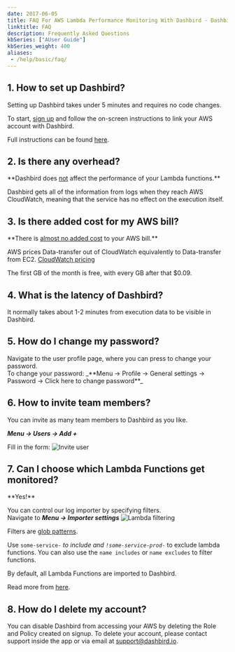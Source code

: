 ```yaml
---
date: 2017-06-05
title: FAQ For AWS Lambda Performance Monitoring With Dashbird - Dashbird Help
linktitle: FAQ
description: Frequently Asked Questions
kbSeries: ["AUser Guide"]
kbSeries_weight: 400
aliases:
 - /help/basic/faq/
---
```



<h2>
  <span class="h2 underlined bold">
    1. How to set up Dashbird?
  </span>
</h2>
Setting up Dashbird takes under 5 minutes and requires no code changes.

To start, [sign up](/signup) and follow the on-screen instructions to link your AWS account with Dashbird.

Full instructions can be found [here](/docs/user-guide/get-started).


<h2>
  <span class="h2 underlined bold">
    2. Is there any overhead?
  </span>
</h2>
**Dashbird does <u>not</u> affect the performance of your Lambda functions.**

Dashbird gets all of the information from logs when they reach AWS CloudWatch, meaning that the service has no effect on the execution itself.


<h2>
  <span class="h2 underlined bold">
    3. Is there added cost for my AWS bill?
  </span>
</h2>
**There is <u>almost no added cost</u> to your AWS bill.**

AWS prices Data-transfer out of CloudWatch equivalently to Data-transfer from EC2.
<a href="https://aws.amazon.com/cloudwatch/pricing/" target='_blank'>CloudWatch pricing</a>

The first GB of the month is free, with every GB after that $0.09.

<h2>
  <span class="h2 underlined bold">
    4. What is the latency of Dashbird?
  </span>
</h2>
It normally takes about 1-2 minutes from execution data to be visible in Dashbird.

<h2>
  <span class="h2 underlined bold">
    5. How do I change my password?
  </span>
</h2>
Navigate to the user profile page, where you can press to change your password.
<br>To change your password: _**Menu -> Profile -> General settings -> Password -> Click here to change password**_

<h2>
  <span class="h2 underlined bold">
    6. How to invite team members?
  </span>
</h2>
You can invite as many team members to Dashbird as you like.

_**Menu -> Users -> Add +**_

Fill in the form:
![Invite user](/images/docs/inviteuser.png 'Invite user')

<h2>
  <span class="h2 underlined bold">
    7. Can I choose which Lambda Functions get monitored?
  </span>
</h2>
**Yes!**

You can control our log importer by specifying filters.
<br>Navigate to _**Menu -> Importer settings**_
![Lambda filtering](/images/docs/filtering.png 'Lambda filtering')

Filters are <a href='https://en.wikipedia.org/wiki/Glob_(programming)' target='_blank'>glob patterns</a>.

Use <code>some-service-*</code> to include and <code>!some-service-prod-*</code> to exclude lambda functions. You can also use the `name includes` or `name excludes` to filter functions.

By default, all Lambda Functions are imported to Dashbird.

Read more from [here](/docs/settings/configuring-dashbird/).

<h2>
  <span class="h2 underlined bold">
    8. How do I delete my account?
  </span>
</h2>
You can disable Dashbird from accessing your AWS by deleting the Role and Policy created on signup.
To delete your account, please contact support inside the app or via email at <a href='mailto: support@dashbird.io'>support@dashbird.io</a>.
